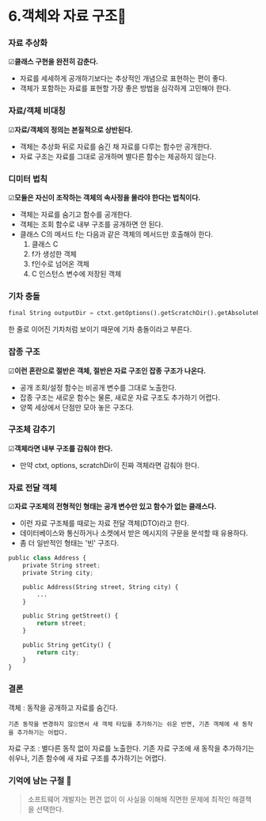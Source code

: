 # 6.객체와 자료 구조📠

### 자료 추상화

☑**클래스 구현을 완전히 감춘다.**

- 자료를 세세하게 공개하기보다는 추상적인 개념으로 표현하는 편이 좋다.
- 객체가 포함하는 자료를 표현할 가장 좋은 방법을 심각하게 고민해야 한다.

### 자료/객체 비대칭

☑**자료/객체의 정의는 본질적으로 상반된다.**

- 객체는 추상화 뒤로 자료를 숨긴 채 자료를 다루는 함수만 공개한다.
- 자료 구조는 자료를 그대로 공개하며 별다른 함수는 제공하지 않는다.

### 디미터 법칙

☑**모듈은 자신이 조작하는 객체의 속사정을 몰라야 한다는 법칙이다.**

- 객체는 자료를 숨기고 함수를 공개한다.
- 객체는 조회 함수로 내부 구조를 공개하면 안 된다.
- 클래스 C의 메서드 f는 다음과 같은 객체의 메서드만 호출해야 한다.
    1. 클래스 C
    2. f가 생성한 객체
    3. f인수로 넘어온 객체
    4. C 인스턴스 변수에 저장된 객체

### 기차 충돌

```python
final String outputDir = ctxt.getOptions().getScratchDir().getAbsolutePath();
```

한 줄로 이어진 기차처럼 보이기 때문에 기차 충돌이라고 부른다.

### 잡종 구조

☑**이런 혼란으로 절반은 객체, 절반은 자료 구조인 잡종 구조가 나온다.**

- 공개 조회/설정 함수는 비공개 변수를 그대로 노출한다.
- 잡종 구조는 새로운 함수는 물론, 새로운 자료 구조도 추가하기 어렵다.
- 양쪽 세상에서 단점만 모아 놓은 구조다.

### 구조체 감추기

☑**객체라면 내부 구조를 감춰야 한다.**

- 만약 ctxt, options, scratchDir이 진짜 객체라면 감춰야 한다.

### 자료 전달 객체

☑**자료 구조체의 전형적인 형태는 공개 변수만 있고 함수가 없는 클래스다.**

- 이런 자료 구조체를 때로는 자료 전달 객체(DTO)라고 한다.
- 데이터베이스와 통신하거나 소켓에서 받은 메시지의 구문을 분석할 때 유용하다.
- 좀 더 일반적인 형태는 '빈' 구조다.

```python
public class Address {
    private String street;
    private String city;

    public Address(String street, String city) {
        ...
    }

    public String getStreet() {
        return street;
    }

    public String getCity() {
        return city;
    }
}
```

### 결론

객체 : 동작을 공개하고 자료를 숨긴다. 

    기존 동작을 변경하지 않으면서 새 객체 타입을 추가하기는 쉬운 반면, 기존 객체에 새 동작을 추가하기는 어렵다.

자료 구조 : 별다른 동작 없이 자료를 노출한다. 기존 자료 구조에 새 동작을 추가하기는 쉬우나, 기존 함수에 새 자료 구조를 추가하기는 어렵다. 

### 기억에 남는 구절 📖

> 소프트웨어 개발자는 편견 없이 이 사실을 이해해 직면한 문제에 최적인 해결책을 선택한다.
